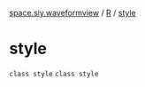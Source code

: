 [space.siy.waveformview](../../index.md) / [R](../index.md) / [style](./index.md)

# style

`class style`
`class style`